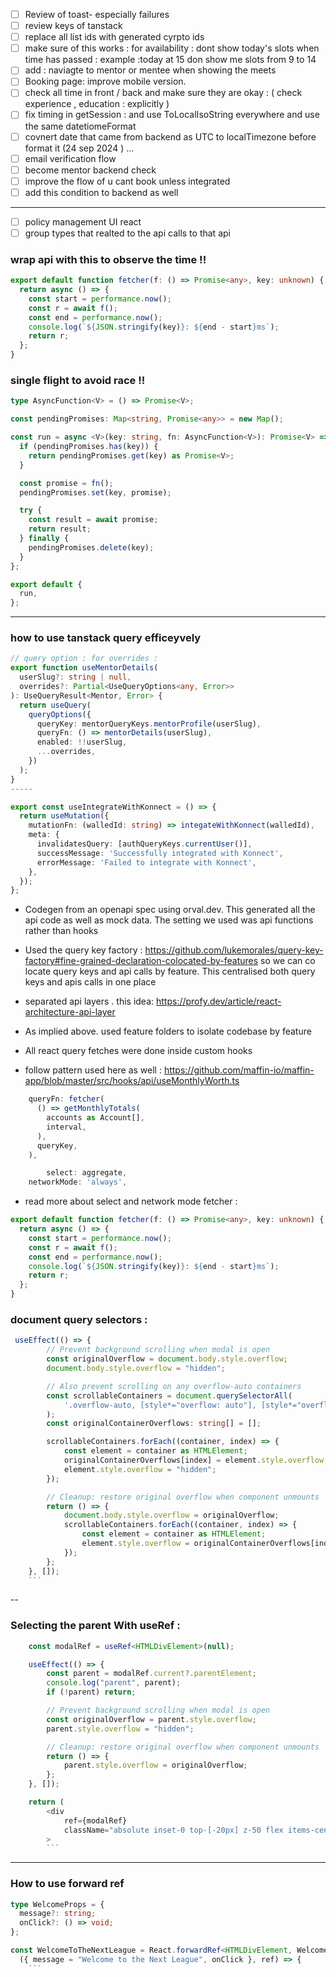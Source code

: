 - [ ] Review of toast- especially failures
- [ ] review keys of tanstack
- [ ] replace all list ids with generated cyrpto ids
- [ ] make sure of this works : for availability : dont show today's slots when time has passed : example :today at 15 don show me slots from 9 to 14
- [ ] add : naviagte to mentor or mentee when showing the meets
- [ ] Booking page: improve mobile version.
- [ ] check all time in front / back and make sure they are okay : ( check experience , education : explicitly )
- [ ] fix timing in getSession : and use ToLocalIsoString everywhere and use the same datetiomeFormat
- [ ] covnert date that came from backend as UTC to localTimezone before format it (24 sep 2024 ) ...
- [ ] email verification flow
- [ ] become mentor backend check
- [ ] improve the flow of u cant book unless integrated
- [ ] add this condition to backend as well

---

- [ ] policy management UI react
- [ ] group types that realted to the api calls to that api

### wrap api with this to observe the time !!

```ts
export default function fetcher(f: () => Promise<any>, key: unknown) {
  return async () => {
    const start = performance.now();
    const r = await f();
    const end = performance.now();
    console.log(`${JSON.stringify(key)}: ${end - start}ms`);
    return r;
  };
}
```

### single flight to avoid race !!

```ts
type AsyncFunction<V> = () => Promise<V>;

const pendingPromises: Map<string, Promise<any>> = new Map();

const run = async <V>(key: string, fn: AsyncFunction<V>): Promise<V> => {
  if (pendingPromises.has(key)) {
    return pendingPromises.get(key) as Promise<V>;
  }

  const promise = fn();
  pendingPromises.set(key, promise);

  try {
    const result = await promise;
    return result;
  } finally {
    pendingPromises.delete(key);
  }
};

export default {
  run,
};
```

---

### how to use tanstack query efficeyvely

```ts
// query option : for overrides :
export function useMentorDetails(
  userSlug?: string | null,
  overrides?: Partial<UseQueryOptions<any, Error>>
): UseQueryResult<Mentor, Error> {
  return useQuery(
    queryOptions({
      queryKey: mentorQueryKeys.mentorProfile(userSlug),
      queryFn: () => mentorDetails(userSlug),
      enabled: !!userSlug,
      ...overrides,
    })
  );
}
-----

export const useIntegrateWithKonnect = () => {
  return useMutation({
    mutationFn: (walledId: string) => integateWithKonnect(walledId),
    meta: {
      invalidatesQuery: [authQueryKeys.currentUser()],
      successMessage: 'Successfully integrated with Konnect',
      errorMessage: 'Failed to integrate with Konnect',
    },
  });
};

```

- Codegen from an openapi spec using orval.dev. This generated all the api code as well as mock data. The setting we used was api functions rather than hooks

- Used the query key factory : https://github.com/lukemorales/query-key-factory#fine-grained-declaration-colocated-by-features so we can co locate query keys and api calls by feature. This centralised both query keys and apis calls in one place

- separated api layers . this idea: https://profy.dev/article/react-architecture-api-layer

- As implied above. used feature folders to isolate codebase by feature

* All react query fetches were done inside custom hooks

* follow pattern used here as well : https://github.com/maffin-io/maffin-app/blob/master/src/hooks/api/useMonthlyWorth.ts

```ts
    queryFn: fetcher(
      () => getMonthlyTotals(
        accounts as Account[],
        interval,
      ),
      queryKey,
    ),

        select: aggregate,
    networkMode: 'always',

```

- read more about select and network mode
  fetcher :

```ts
export default function fetcher(f: () => Promise<any>, key: unknown) {
  return async () => {
    const start = performance.now();
    const r = await f();
    const end = performance.now();
    console.log(`${JSON.stringify(key)}: ${end - start}ms`);
    return r;
  };
}
```

### document query selectors :

````ts
 useEffect(() => {
        // Prevent background scrolling when modal is open
        const originalOverflow = document.body.style.overflow;
        document.body.style.overflow = "hidden";

        // Also prevent scrolling on any overflow-auto containers
        const scrollableContainers = document.querySelectorAll(
            '.overflow-auto, [style*="overflow: auto"], [style*="overflow-auto"]'
        );
        const originalContainerOverflows: string[] = [];

        scrollableContainers.forEach((container, index) => {
            const element = container as HTMLElement;
            originalContainerOverflows[index] = element.style.overflow;
            element.style.overflow = "hidden";
        });

        // Cleanup: restore original overflow when component unmounts
        return () => {
            document.body.style.overflow = originalOverflow;
            scrollableContainers.forEach((container, index) => {
                const element = container as HTMLElement;
                element.style.overflow = originalContainerOverflows[index];
            });
        };
    }, []);
    ```
````

--

### Selecting the parent With useRef :

````ts
    const modalRef = useRef<HTMLDivElement>(null);

    useEffect(() => {
        const parent = modalRef.current?.parentElement;
        console.log("parent", parent);
        if (!parent) return;

        // Prevent background scrolling when modal is open
        const originalOverflow = parent.style.overflow;
        parent.style.overflow = "hidden";

        // Cleanup: restore original overflow when component unmounts
        return () => {
            parent.style.overflow = originalOverflow;
        };
    }, []);

    return (
        <div
            ref={modalRef}
            className="absolute inset-0 top-[-20px] z-50 flex items-center justify-center bg-background/50 backdrop-blur-sm"
        >
        ```
````

---

### How to use forward ref

````ts
type WelcomeProps = {
  message?: string;
  onClick?: () => void;
};

const WelcomeToTheNextLeague = React.forwardRef<HTMLDivElement, WelcomeProps>(
  ({ message = "Welcome to the Next League", onClick }, ref) => {
    ```
````
